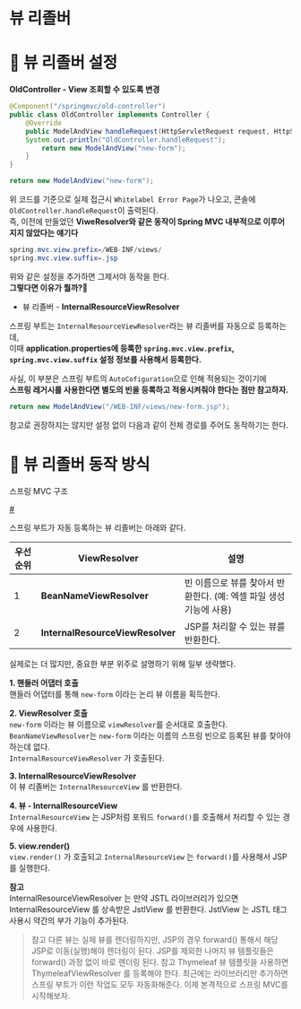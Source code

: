 뷰 리졸버
===========  
# 📗 뷰 리졸버 설정   
**OldController - View 조회할 수 있도록 변경**   
```java
@Component("/springmvc/old-controller")
public class OldController implements Controller {
    @Override
    public ModelAndView handleRequest(HttpServletRequest request, HttpServletResponse response) throws Exception {
    System.out.println("OldController.handleRequest");
        return new ModelAndView("new-form");
    }
}
```
```java
return new ModelAndView("new-form");
```
위 코드를 기준으로 실제 접근시 `Whitelabel Error Page`가 나오고, 콘솔에 `OldController.handleRequest`이 출력된다.                   
즉, 이전에 만들었던 **ViweResolver와 같은 동작이 Spring MVC 내부적으로 이루어지지 않았다는 얘기다**               
             
```java    
spring.mvc.view.prefix=/WEB-INF/views/
spring.mvc.view.suffix=.jsp
```     
위와 같은 설정을 추가하면 그제서야 동작을 한다.          
**그렇다면 이유가 뭘까?🤔**              
          
* 뷰 리졸버 - **InternalResourceViewResolver**              
       
스프링 부트는 `InternalResourceViewResolver`라는 뷰 리졸버를 자동으로 등록하는데,                            
이때 **application.properties에 등록한 `spring.mvc.view.prefix`, `spring.mvc.view.suffix` 설정 정보를 사용해서 등록한다.**              
                
사실, 이 부분은 스프링 부트의 `AutoCofiguration`으로 인해 적용되는 것이기에             
**스프링 레거시를 사용한다면 별도의 빈을 등록하고 적용시켜줘야 한다는 점만 참고하자.**           

```java
return new ModelAndView("/WEB-INF/views/new-form.jsp");
```    
참고로 권장하지는 않지만 설정 없이 다음과 같이 전체 경로를 주어도 동작하기는 한다.

# 📙 뷰 리졸버 동작 방식
스프링 MVC 구조              
       
[#](#)       
            
스프링 부트가 자동 등록하는 뷰 리졸버는 아래와 같다.       
         
|우선 순위|ViewResolver|설명|     
|---------|------------|----|    
|1|**BeanNameViewResolver**|빈 이름으로 뷰를 찾아서 반환한다. (예: 엑셀 파일 생성 기능에 사용)|    
|2|**InternalResourceViewResolver**|JSP를 처리할 수 있는 뷰를 반환한다.|   
              
실제로는 더 많지만, 중요한 부분 위주로 설명하기 위해 일부 생략했다.                  
                                  
**1. 핸들러 어댑터 호출**       
핸들러 어댑터를 통해 `new-form` 이라는 논리 뷰 이름을 획득한다.             
                   
**2. ViewResolver 호출**            
`new-form` 이라는 뷰 이름으로 `viewResolver`를 순서대로 호출한다.           
`BeanNameViewResolver`는 `new-form` 이라는 이름의 스프링 빈으로 등록된 뷰를 찾아야 하는데 없다.              
`InternalResourceViewResolver` 가 호출된다.        
     
**3. InternalResourceViewResolver**     
이 뷰 리졸버는 `InternalResourceView` 를 반환한다.     
   
**4. 뷰 - InternalResourceView**   
`InternalResourceView` 는 JSP처럼 포워드 `forward()`를 호출해서 처리할 수 있는 경우에 사용한다.    
   
**5. view.render()**  
`view.render()` 가 호출되고 `InternalResourceView` 는 `forward()`를 사용해서 JSP를 실행한다.
                       
**참고**                
InternalResourceViewResolver 는 만약 JSTL 라이브러리가 있으면 InternalResourceView 를
상속받은 JstlView 를 반환한다. JstlView 는 JSTL 태그 사용시 약간의 부가 기능이 추가된다.
> 참고
> 다른 뷰는 실제 뷰를 렌더링하지만, JSP의 경우 forward() 통해서 해당 JSP로 이동(실행)해야 렌더링이
된다. JSP를 제외한 나머지 뷰 템플릿들은 forward() 과정 없이 바로 렌더링 된다.
> 참고
> Thymeleaf 뷰 템플릿을 사용하면 ThymeleafViewResolver 를 등록해야 한다. 최근에는 라이브러리만
추가하면 스프링 부트가 이런 작업도 모두 자동화해준다.
이제 본격적으로 스프링 MVC를 시작해보자.
